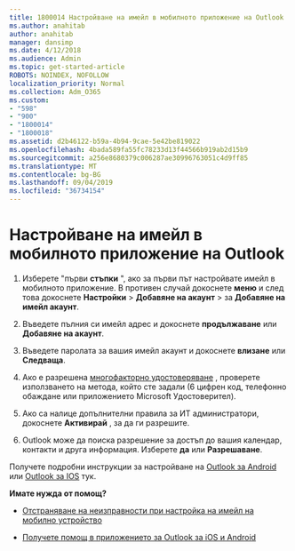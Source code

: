```yaml
---
title: 1800014 Настройване на имейл в мобилното приложение на Outlook
ms.author: anahitab
author: anahitab
manager: dansimp
ms.date: 4/12/2018
ms.audience: Admin
ms.topic: get-started-article
ROBOTS: NOINDEX, NOFOLLOW
localization_priority: Normal
ms.collection: Adm_O365
ms.custom:
- "598"
- "900"
- "1800014"
- "1800018"
ms.assetid: d2b46122-b59a-4b94-9cae-5e42be819022
ms.openlocfilehash: 4bada589fa55fc78233d13f44566b919ab2d15b9
ms.sourcegitcommit: a256e8680379c006287ae30996763051c4d9ff85
ms.translationtype: MT
ms.contentlocale: bg-BG
ms.lasthandoff: 09/04/2019
ms.locfileid: "36734154"
---
```

# <a name="set-up-email-in-the-outlook-mobile-app"></a>Настройване на имейл в мобилното приложение на Outlook

1. Изберете "първи **стъпки** ", ако за първи път настройвате имейл в мобилното приложение. В противен случай докоснете **меню** и след това докоснете **Настройки** \> **Добавяне на акаунт** \> за **Добавяне на имейл акаунт**.

2. Въведете пълния си имейл адрес и докоснете **продължаване** или **Добавяне на акаунт**.

3. Въведете паролата за вашия имейл акаунт и докоснете **влизане** или **Следваща**.

4. Ако е разрешена [многофакторно удостоверяване](https://docs.microsoft.com/office365/admin/security-and-compliance/set-up-multi-factor-authentication) , проверете използването на метода, който сте задали (6 цифрен код, телефонно обаждане или приложението Microsoft Удостоверител).

5. Ако са налице допълнителни правила за ИТ администратори, докоснете **Активирай** , за да ги разрешите.

6. Outlook може да поиска разрешение за достъп до вашия календар, контакти и друга информация. Изберете **да** или **Разрешаване**.

Получете подробни инструкции за настройване на [Outlook за Android](https://support.office.com/article/886db551-8dfa-4fd5-b835-f8e532091872.aspx) или [Outlook за IOS](https://support.office.com/article/b2de2161-cc1d-49ef-9ef9-81acd1c8e234.aspx) тук.
  
 **Имате нужда от помощ?**
  
- [Отстраняване на неизправности при настройка на имейл на мобилно устройство](https://support.office.com/article/a264ef01-9c88-48fb-9285-7017e4f31f02.aspx)

- [Получете помощ в приложението за Outlook за iOS и Android](https://support.office.com/article/218a22d1-9fa5-4889-b689-de1c63493243.aspx#ID0EAABAAA=Contact_Support)
